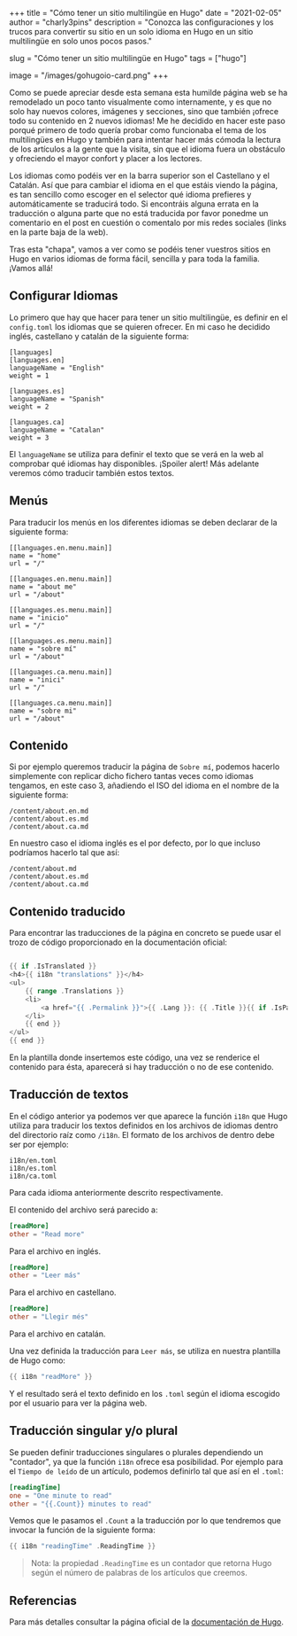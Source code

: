 +++
title = "Cómo tener un sitio multilingüe en Hugo"
date = "2021-02-05"
author = "charly3pins"
description = "Conozca las configuraciones y los trucos para convertir su sitio en un solo idioma en Hugo en un sitio multilingüe en solo unos pocos pasos."

slug = "Cómo tener un sitio multilingüe en Hugo"
tags = ["hugo"]

image = "/images/gohugoio-card.png"
+++

Como se puede apreciar desde esta semana esta humilde página web se ha remodelado un poco tanto visualmente como internamente, y es que no solo hay nuevos colores, imágenes y secciones, sino que también ¡ofrece todo su contenido en 2 nuevos idiomas! Me he decidido en hacer este paso porqué primero de todo quería probar como funcionaba el tema de los multilingües en Hugo y también para intentar hacer más cómoda la lectura de los artículos a la gente que la visita, sin que el idioma fuera un obstáculo y ofreciendo el mayor confort y placer a los lectores.

Los idiomas como podéis ver en la barra superior son el Castellano y el Catalán. Así que para cambiar el idioma en el que estáis viendo la página, es tan sencillo como escoger en el selector qué idioma prefieres y automáticamente se traducirá todo. Si encontráis alguna errata en la traducción o alguna parte que no está traducida por favor ponedme un comentario en el post en cuestión o comentalo por mis redes sociales (links en la parte baja de la web).

Tras esta "chapa", vamos a ver como se podéis tener vuestros sitios en Hugo en varios idiomas de forma fácil, sencilla y para toda la familia. ¡Vamos allá!

## Configurar Idiomas

Lo primero que hay que hacer para tener un sitio multilingüe, es definir en el `config.toml` los idiomas que se quieren ofrecer. En mi caso he decidido inglés, castellano y catalán de la siguiente forma:
```vim
[languages]
[languages.en]
languageName = "English"
weight = 1

[languages.es]
languageName = "Spanish"
weight = 2

[languages.ca]
languageName = "Catalan"
weight = 3
```
El `languageName` se utiliza para definir el texto que se verá en la web al comprobar qué idiomas hay disponibles. ¡Spoiler alert! Más adelante veremos cómo traducir también estos textos.

## Menús

Para traducir los menús en los diferentes idiomas se deben declarar de la siguiente forma:
```vim
[[languages.en.menu.main]]
name = "home"
url = "/"

[[languages.en.menu.main]]
name = "about me"
url = "/about"

[[languages.es.menu.main]]
name = "inicio"
url = "/"

[[languages.es.menu.main]]
name = "sobre mí"
url = "/about"

[[languages.ca.menu.main]]
name = "inici"
url = "/"

[[languages.ca.menu.main]]
name = "sobre mi"
url = "/about"
```

## Contenido

Si por ejemplo queremos traducir la página de `Sobre mí`, podemos hacerlo simplemente con replicar dicho fichero tantas veces como idiomas tengamos, en este caso 3, añadiendo el ISO del idioma en el nombre de la siguiente forma:
```vim
/content/about.en.md
/content/about.es.md
/content/about.ca.md
```
En nuestro caso el idioma inglés es el por defecto, por lo que incluso podríamos hacerlo tal que así:
```vim
/content/about.md
/content/about.es.md
/content/about.ca.md
```

## Contenido traducido

Para encontrar las traducciones de la página en concreto se puede usar el trozo de código proporcionado en la documentación oficial:
```go

{{ if .IsTranslated }}
<h4>{{ i18n "translations" }}</h4>
<ul>
    {{ range .Translations }}
    <li>
        <a href="{{ .Permalink }}">{{ .Lang }}: {{ .Title }}{{ if .IsPage }} ({{ i18n "wordCount" . }}){{ end }}</a>
    </li>
    {{ end }}
</ul>
{{ end }}
```

En la plantilla donde insertemos este código, una vez se renderice el contenido para ésta, aparecerá si hay traducción o no de ese contenido.

## Traducción de textos

En el código anterior ya podemos ver que aparece la función `i18n` que Hugo utiliza para traducir los textos definidos en los archivos de idiomas dentro del directorio raíz como `/i18n`. El formato de los archivos de dentro debe ser por ejemplo:
```vim
i18n/en.toml
i18n/es.toml
i18n/ca.toml
```
Para cada idioma anteriormente descrito respectivamente.

El contenido del archivo será parecido a:
```toml
[readMore]
other = "Read more"
```
Para el archivo en inglés.
```toml
[readMore]
other = "Leer más"
```
Para el archivo en castellano.
```toml
[readMore]
other = "Llegir més"
```
Para el archivo en catalán.

Una vez definida la traducción para `Leer más`, se utiliza en nuestra plantilla de Hugo como:
```go
{{ i18n "readMore" }}
```

Y el resultado será el texto definido en los `.toml` según el idioma escogido por el usuario para ver la página web.

## Traducción singular y/o plural

Se pueden definir traducciones singulares o plurales dependiendo un "contador", ya que la función `i18n` ofrece esa posibilidad. Por ejemplo para el `Tiempo de leído` de un artículo, podemos definirlo tal que así en el `.toml`:
```toml
[readingTime]
one = "One minute to read"
other = "{{.Count}} minutes to read"
```

Vemos que le pasamos el `.Count` a la traducción por lo que tendremos que invocar la función de la siguiente forma:
```go
{{ i18n "readingTime" .ReadingTime }}
```
> Nota: la propiedad `.ReadingTime` es un contador que retorna Hugo según el número de palabras de los artículos que creemos.

## Referencias
 
Para más detalles consultar la página oficial de la [documentación de Hugo](https://gohugo.io/content-management/multilingual/).
